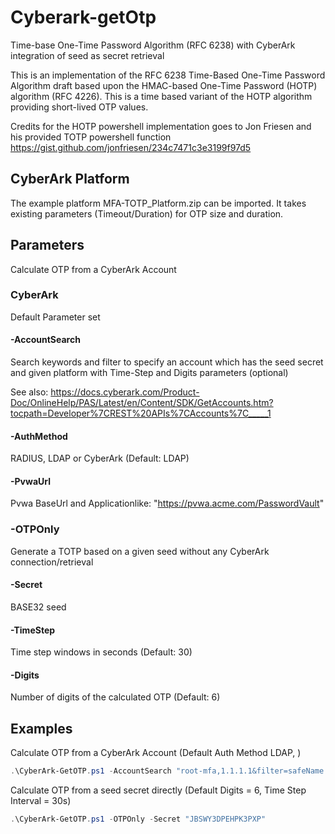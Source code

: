 # Cyberark-getOtp
Time-base One-Time Password Algorithm (RFC 6238) with CyberArk integration of seed as secret retrieval

This is an implementation of the RFC 6238 Time-Based One-Time Password Algorithm draft based upon the HMAC-based One-Time Password (HOTP) algorithm (RFC 4226). This is a time based variant of the HOTP algorithm providing short-lived OTP values.

Credits for the HOTP powershell implementation goes to Jon Friesen and his provided TOTP powershell function https://gist.github.com/jonfriesen/234c7471c3e3199f97d5

## CyberArk Platform
The example platform MFA-TOTP_Platform.zip can be imported. It takes existing parameters (Timeout/Duration) for OTP size and duration.

## Parameters
Calculate OTP from a CyberArk Account

### CyberArk
Default Parameter set

#### -AccountSearch
Search keywords and filter to specify an account which has the seed secret and given platform with Time-Step and Digits parameters (optional)

See also:
https://docs.cyberark.com/Product-Doc/OnlineHelp/PAS/Latest/en/Content/SDK/GetAccounts.htm?tocpath=Developer%7CREST%20APIs%7CAccounts%7C_____1

#### -AuthMethod
RADIUS, LDAP or CyberArk (Default: LDAP)

#### -PvwaUrl
Pvwa BaseUrl and Applicationlike: "https://pvwa.acme.com/PasswordVault"

### -OTPOnly
Generate a TOTP based on a given seed without any CyberArk connection/retrieval

#### -Secret
BASE32 seed

#### -TimeStep
Time step windows in seconds (Default: 30)

#### -Digits
Number of digits of the calculated OTP (Default: 6)

## Examples
Calculate OTP from a CyberArk Account (Default Auth Method LDAP, )

```powershell
.\CyberArk-GetOTP.ps1 -AccountSearch "root-mfa,1.1.1.1&filter=safeName eq AWS_ROOT"
```

Calculate OTP from a seed secret directly (Default Digits = 6, Time Step Interval = 30s)
```powershell
.\CyberArk-GetOTP.ps1 -OTPOnly -Secret "JBSWY3DPEHPK3PXP"
```
